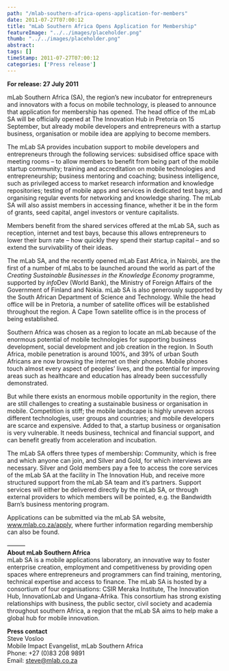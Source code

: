 ```yaml
---
path: "/mlab-southern-africa-opens-application-for-members" 
date: 2011-07-27T07:00:12 
title: "mLab Southern Africa Opens Application for Membership" 
featureImage: "../../images/placeholder.png" 
thumb: "../../images/placeholder.png" 
abstract:  
tags: [] 
timeStamp: 2011-07-27T07:00:12 
categories: ['Press release'] 
---
```


<p><strong>For release: 27 July 2011</strong></p>
<p>mLab Southern Africa (SA), the region’s new incubator for entrepreneurs and innovators with a focus on mobile technology, is pleased to announce that application for membership has opened. The head office of the mLab SA will be officially opened at The Innovation Hub in Pretoria on 15 September, but already mobile developers and entrepreneurs with a startup business, organisation or mobile idea are applying to become members.</p>
<p>The mLab SA provides incubation support to mobile developers and entrepreneurs through the following services: subsidised office space with meeting rooms – to allow members to benefit from being part of the mobile startup community; training and accreditation on mobile technologies and entrepreneurship; business mentoring and coaching; business intelligence, such as privileged access to market research information and knowledge repositories; testing of mobile apps and services in dedicated test bays; and organising regular events for networking and knowledge sharing. The mLab SA will also assist members in accessing finance, whether it be in the form of grants, seed capital, angel investors or venture capitalists.</p>
<p>Members benefit from the shared services offered at the mLab SA, such as reception, internet and test bays, because this allows entrepreneurs to lower their burn rate – how quickly they spend their startup capital – and so extend the survivability of their ideas.</p>
<p>The mLab SA, and the recently opened mLab East Africa, in Nairobi, are the first of a number of mLabs to be launched around the world as part of the <em>Creating Sustainable Businesses in the Knowledge Economy</em> programme, supported by <em>info</em>Dev (World Bank), the Ministry of Foreign Affairs of the Government of Finland and Nokia. mLab SA is also generously supported by the South African Department of Science and Technology. While the head office will be in Pretoria, a number of satellite offices will be established throughout the region. A Cape Town satellite office is in the process of being established.</p>
<p>Southern Africa was chosen as a region to locate an mLab because of the enormous potential of mobile technologies for supporting business development, social development and job creation in the region. In South Africa, mobile penetration is around 100%, and 39% of urban South Africans are now browsing the internet on their phones. Mobile phones touch almost every aspect of peoples’ lives, and the potential for improving areas such as healthcare and education has already been successfully demonstrated.</p>
<p>But while there exists an enormous mobile opportunity in the region, there are still challenges to creating a sustainable business or organisation in mobile. Competition is stiff; the mobile landscape is highly uneven across different technologies, user groups and countries; and mobile developers are scarce and expensive. Added to that, a startup business or organisation is very vulnerable. It needs business, technical and financial support, and can benefit greatly from acceleration and incubation.</p>
<p>The mLab SA offers three types of membership: Community, which is free and which anyone can join, and Silver and Gold, for which interviews are necessary. Silver and Gold members pay a fee to access the core services of the mLab SA at the facility in The Innovation Hub, and receive more structured support from the mLab SA team and it’s partners. Support services will either be delivered directly by the mLab SA, or through external providers to which members will be pointed, e.g. the Bandwidth Barn’s business mentoring program.</p>
<p>Applications can be submitted via the mLab SA website, <a href="http://mlab/apply">www.mlab.co.za/apply</a>, where further information regarding membership can also be found.</p>
<p>&#8212;&#8212;&#8212;<br />
<strong>About mLab Southern Africa</strong><br />
mLab SA is a mobile applications laboratory, an innovative way to foster enterprise creation, employment and competitiveness by providing open spaces where entrepreneurs and programmers can find training, mentoring, technical expertise and access to finance. The mLab SA is hosted by a consortium of four organisations: CSIR Meraka Institute, The Innovation Hub, InnovationLab and Ungana-Afrika. This consortium has strong existing relationships with business, the public sector, civil society and academia throughout southern Africa, a region that the mLab SA aims to help make a global hub for mobile innovation.</p>
<p><strong>Press contact</strong><br />
Steve Vosloo<br />
Mobile Impact Evangelist, mLab Southern Africa<br />
Phone: +27 (0)83 208 9891<br />
Email: <a href="mailto:steve@mlab.co.za">steve@mlab.co.za</a></p>
